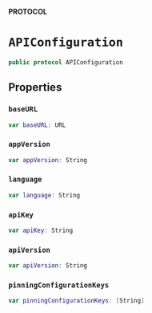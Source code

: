 **PROTOCOL**

# `APIConfiguration`

```swift
public protocol APIConfiguration
```

## Properties
### `baseURL`

```swift
var baseURL: URL
```

### `appVersion`

```swift
var appVersion: String
```

### `language`

```swift
var language: String
```

### `apiKey`

```swift
var apiKey: String
```

### `apiVersion`

```swift
var apiVersion: String
```

### `pinningConfigurationKeys`

```swift
var pinningConfigurationKeys: [String]
```
